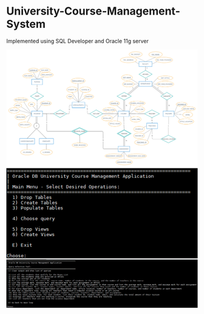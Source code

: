 # University-Course-Management-System
Implemented using SQL Developer and Oracle 11g server

<img src="https://github.com/anthfgreco/University-Course-Management-System/blob/main/ER%20Model.jpg?raw=true"/>

<img src="https://github.com/anthfgreco/University-Course-Management-System/blob/main/Screenshot_1.png?raw=true"/>

<img src="https://github.com/anthfgreco/University-Course-Management-System/blob/main/Screenshot_2.png?raw=true"/>


